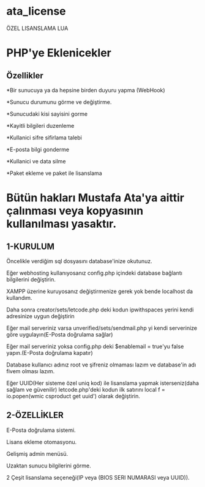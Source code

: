 # ata_license
ÖZEL LISANSLAMA LUA

# PHP'ye Eklenicekler

Özellikler
-------------------
*Bir sunucuya ya da hepsine birden duyuru yapma (WebHook)

*Sunucu durumunu görme ve değiştirme.

*Sunucudaki kisi sayisini gorme

*Kayitli bilgileri duzenleme

*Kullanici sifre sifirlama talebi

*E-posta bilgi gonderme

*Kullanici ve data silme

*Paket ekleme ve paket ile lisanslama


# Bütün hakları Mustafa Ata'ya aittir çalınması veya kopyasının kullanılması yasaktır.

1-KURULUM​
-------------------

Öncelikle verdiğim sql dosyasını database'inize okutunuz.​

Eğer webhosting kullanıyosanız config.php içindeki database bağlantı bilgilerini değiştirin.​

XAMPP üzerine kuruyosanız değiştirmenize gerek yok bende localhost da kullandım.​

Daha sonra creator/sets/letcode.php deki kodun ipwithspaces yerini kendi adresinize uygun değiştirin​

Eğer mail serveriniz varsa unverified/sets/sendmail.php yi kendi serverinize göre uygulayın(E-Posta doğrulama sağlar)​

Eğer mail serveriniz yoksa config.php deki $enablemail = true'yu false yapın.(E-Posta doğrulama kapatır)​

Database kullanıcı adınız root ve şifreniz olmaması lazım ve database'in adı fivem olması lazım.​

Eğer UUID(Her sisteme özel uniq kod) ile lisanslama yapmak isterseniz(daha sağlam ve güvenilir) letcode.php'deki kodun ilk satırını local f = io.popen(wmic csproduct get uuid')
olarak değiştirin.​

2-ÖZELLİKLER​
-------------------

E-Posta doğrulama sistemi.​

Lisans ekleme otomasyonu.​

Gelişmiş admin menüsü.​

Uzaktan sunucu bilgilerini görme.​

2 Çeşit lisanslama seçeneği(IP veya (BIOS SERI NUMARASI veya UUID)).
